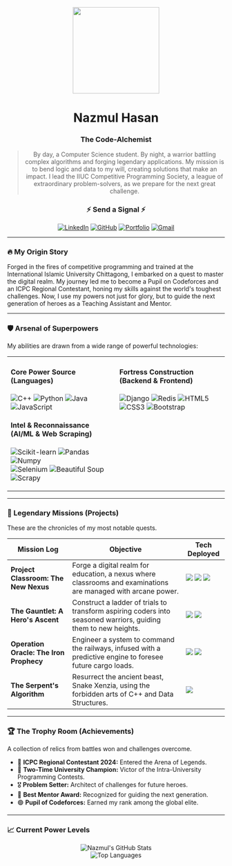 <div id="header" align="center">
  <img src="https://media.giphy.com/media/qgQUggAC3Pfv687qPC/giphy.gif" width="200"/>

  <h1>Nazmul Hasan</h1>
  <h3>The Code-Alchemist</h3>
  
  > By day, a Computer Science student. By night, a warrior battling complex algorithms and forging legendary applications. My mission is to bend logic and data to my will, creating solutions that make an impact. I lead the IIUC Competitive Programming Society, a league of extraordinary problem-solvers, as we prepare for the next great challenge.
  
</div>

<div id="socials" align="center">
  <h3>⚡ Send a Signal ⚡</h3>
  <!-- Replace the links with your actual profile URLs -->
  <a href="https://www.linkedin.com/in/nazmul-hasan-1329511aa/" target="_blank"><img src="https://img.shields.io/badge/LinkedIn-0077B5?style=for-the-badge&logo=linkedin&logoColor=white" alt="LinkedIn"/></a>
  <a href="https://github.com/hasan-nazmul" target="_blank"><img src="https://img.shields.io/badge/GitHub-181717?style=for-the-badge&logo=github&logoColor=white" alt="GitHub"/></a>
  <a href="https://personal-portfolio-pi-topaz.vercel.app/" target="_blank"><img src="https://img.shields.io/badge/Hero_Archives-FFD700?style=for-the-badge&logo=Buffer&logoColor=black" alt="Portfolio"/></a>
  <a href="mailto:nh2826239@gmail.com"><img src="https://img.shields.io/badge/Summon_Me-D14836?style=for-the-badge&logo=gmail&logoColor=white" alt="Gmail"/></a>
</div>

---

### 🔥 My Origin Story

Forged in the fires of competitive programming and trained at the International Islamic University Chittagong, I embarked on a quest to master the digital realm. My journey led me to become a Pupil on Codeforces and an ICPC Regional Contestant, honing my skills against the world's toughest challenges. Now, I use my powers not just for glory, but to guide the next generation of heroes as a Teaching Assistant and Mentor.

---

### 🛡️ Arsenal of Superpowers

My abilities are drawn from a wide range of powerful technologies:

<table>
  <tr>
    <td valign="top" width="50%">
      <h4>Core Power Source (Languages)</h4>
      <p align="left">
        <img src="https://img.shields.io/badge/C%2B%2B-00599C?style=for-the-badge&logo=c%2B%2B&logoColor=white" alt="C++"/>
        <img src="https://img.shields.io/badge/Python-3776AB?style=for-the-badge&logo=python&logoColor=white" alt="Python"/>
        <img src="https://img.shields.io/badge/Java-ED8B00?style=for-the-badge&logo=java&logoColor=white" alt="Java"/>
        <img src="https://img.shields.io/badge/JavaScript-F7DF1E?style=for-the-badge&logo=javascript&logoColor=black" alt="JavaScript"/>
      </p>
      <!-- THIS SECTION HAS BEEN UPDATED -->
      <h4>Intel & Reconnaissance (AI/ML & Web Scraping)</h4>
      <p align="left">
        <img src="https://img.shields.io/badge/scikit--learn-F7931E?style=for-the-badge&logo=scikit-learn&logoColor=white" alt="Scikit-learn"/>
        <img src="https://img.shields.io/badge/Pandas-150458?style=for-the-badge&logo=pandas&logoColor=white" alt="Pandas"/>
        <img src="https://img.shields.io/badge/Numpy-013243?style=for-the-badge&logo=numpy&logoColor=white" alt="Numpy"/>
        <br/>
        <img src="https://img.shields.io/badge/Selenium-43B02A?style=for-the-badge&logo=selenium&logoColor=white" alt="Selenium"/>
        <img src="https://img.shields.io/badge/Beautiful%20Soup-4CBF91?style=for-the-badge" alt="Beautiful Soup"/>
        <img src="https://img.shields.io/badge/Scrapy-146A7A?style=for-the-badge&logo=scrapy&logoColor=white" alt="Scrapy"/>
      </p>
    </td>
    <td valign="top" width="50%">
      <h4>Fortress Construction (Backend & Frontend)</h4>
      <p align="left">
        <img src="https://img.shields.io/badge/Django-092E20?style=for-the-badge&logo=django&logoColor=white" alt="Django"/>
        <img src="https://img.shields.io/badge/Redis-DC382D?style=for-the-badge&logo=redis&logoColor=white" alt="Redis"/>
        <img src="https://img.shields.io/badge/HTML5-E34F26?style=for-the-badge&logo=html5&logoColor=white" alt="HTML5"/>
        <img src="https://img.shields.io/badge/CSS3-1572B6?style=for-the-badge&logo=css3&logoColor=white" alt="CSS3"/>
        <img src="https://img.shields.io/badge/Bootstrap-7952B3?style=for-the-badge&logo=bootstrap&logoColor=white" alt="Bootstrap"/>
      </p>
    </td>
  </tr>
</table>

---

### 🚀 Legendary Missions (Projects)

These are the chronicles of my most notable quests.

| Mission Log                               | Objective                                                                                                | Tech Deployed                                                                                                                                                                                                                                                         |
| ----------------------------------------- | -------------------------------------------------------------------------------------------------------- | --------------------------------------------------------------------------------------------------------------------------------------------------------------------------------------------------------------------------------------------------------------------- |
| **Project Classroom: The New Nexus**      | Forge a digital realm for education, a nexus where classrooms and examinations are managed with arcane power. | <img src="https://img.shields.io/badge/Django-092E20?style=flat&logo=django&logoColor=white"/> <img src="https://img.shields.io/badge/Redis-DC382D?style=flat&logo=redis&logoColor=white"/> <img src="https://img.shields.io/badge/JavaScript-F7DF1E?style=flat&logo=javascript&logoColor=black"/> |
| **The Gauntlet: A Hero's Ascent**         | Construct a ladder of trials to transform aspiring coders into seasoned warriors, guiding them to new heights. | <img src="https://img.shields.io/badge/HTML5-E34F26?style=flat&logo=html5&logoColor=white"/> <img src="https://img.shields.io/badge/CSS3-1572B6?style=flat&logo=css3&logoColor=white"/>                                                                                    |
| **Operation Oracle: The Iron Prophecy**   | Engineer a system to command the railways, infused with a predictive engine to foresee future cargo loads.   | <img src="https://img.shields.io/badge/Django-092E20?style=flat&logo=django&logoColor=white"/> <img src="https://img.shields.io/badge/scikit--learn-F7931E?style=flat&logo=scikit-learn&logoColor=white"/>                                                                |
| **The Serpent's Algorithm**               | Resurrect the ancient beast, Snake Xenzia, using the forbidden arts of C++ and Data Structures.            | <img src="https://img.shields.io/badge/C%2B%2B-00599C?style=flat&logo=c%2B%2B&logoColor=white"/>                                                                                                                                                                     |

---

### 🏆 The Trophy Room (Achievements)

A collection of relics from battles won and challenges overcome.

- 🏅 **ICPC Regional Contestant 2024:** Entered the Arena of Legends.
- 🥇 **Two-Time University Champion:** Victor of the Intra-University Programming Contests.
- 🎖️ **Problem Setter:** Architect of challenges for future heroes.
- 🌟 **Best Mentor Award:** Recognized for guiding the next generation.
- 🟢 **Pupil of Codeforces:** Earned my rank among the global elite.

---

### 📈 Current Power Levels

<p align="center">
  <!-- Replace `hasan-nazmul` with your GitHub username -->
  <img src="https://github-readme-stats.vercel.app/api?username=hasan-nazmul&show_icons=true&theme=radical&include_all_commits=true&count_private=true" alt="Nazmul's GitHub Stats"/>
  <br/>
  <img src="https://github-readme-stats.vercel.app/api/top-langs/?username=hasan-nazmul&layout=compact&langs_count=8&theme=radical" alt="Top Languages"/>
</p>
